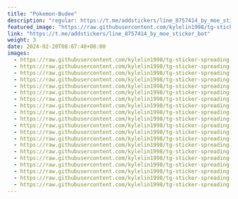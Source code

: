 ```yaml
---
title: "Pokemon-Budee"
description: "regular: https://t.me/addstickers/line_8757414_by_moe_sticker_bot"
featured_image: "https://raw.githubusercontent.com/kylelin1998/tg-sticker-spreading-worldwide-images/main/img/293fce5d-b183-4868-8bd9-913faf867655.jpg"
link: "https://t.me/addstickers/line_8757414_by_moe_sticker_bot"
weight: 3
date: 2024-02-20T08:07:48+08:00
images:
  - https://raw.githubusercontent.com/kylelin1998/tg-sticker-spreading-worldwide-images/main/img/293fce5d-b183-4868-8bd9-913faf867655.jpg
  - https://raw.githubusercontent.com/kylelin1998/tg-sticker-spreading-worldwide-images/main/img/1a1cbec9-0f35-4eb1-957f-460f76ab1db3.jpg
  - https://raw.githubusercontent.com/kylelin1998/tg-sticker-spreading-worldwide-images/main/img/10df6eb1-b8df-45e3-a680-447b0e26e622.jpg
  - https://raw.githubusercontent.com/kylelin1998/tg-sticker-spreading-worldwide-images/main/img/2551943b-fdf9-4aa1-8136-65b026ca1e74.jpg
  - https://raw.githubusercontent.com/kylelin1998/tg-sticker-spreading-worldwide-images/main/img/d55fd0b6-8916-4aff-86e9-2f4858e0b441.jpg
  - https://raw.githubusercontent.com/kylelin1998/tg-sticker-spreading-worldwide-images/main/img/424515a9-c205-4af3-a924-8e975c97d9cf.jpg
  - https://raw.githubusercontent.com/kylelin1998/tg-sticker-spreading-worldwide-images/main/img/941d1b18-53b3-4a8b-af2d-16698448786d.jpg
  - https://raw.githubusercontent.com/kylelin1998/tg-sticker-spreading-worldwide-images/main/img/92306ba3-7fdd-483d-9d26-94aaccd26cdf.jpg
  - https://raw.githubusercontent.com/kylelin1998/tg-sticker-spreading-worldwide-images/main/img/ef3fd81b-748d-45cb-b66d-e966d80b0989.jpg
  - https://raw.githubusercontent.com/kylelin1998/tg-sticker-spreading-worldwide-images/main/img/4ea22eaf-8cdc-418d-be20-8d4f611e4c19.jpg
  - https://raw.githubusercontent.com/kylelin1998/tg-sticker-spreading-worldwide-images/main/img/126248b5-ef8d-43f9-b12a-4addbf5e3c07.jpg
  - https://raw.githubusercontent.com/kylelin1998/tg-sticker-spreading-worldwide-images/main/img/21d91fbb-0ae7-4e60-ac4c-9956e184690c.jpg
  - https://raw.githubusercontent.com/kylelin1998/tg-sticker-spreading-worldwide-images/main/img/2c464746-d167-4b7f-be46-337b32af789c.jpg
  - https://raw.githubusercontent.com/kylelin1998/tg-sticker-spreading-worldwide-images/main/img/466a85ab-f2f9-4e49-a3f3-a6ba691fc303.jpg
  - https://raw.githubusercontent.com/kylelin1998/tg-sticker-spreading-worldwide-images/main/img/56a699d0-9bae-4629-93ba-b5e8fe1c9919.jpg
  - https://raw.githubusercontent.com/kylelin1998/tg-sticker-spreading-worldwide-images/main/img/b217ec8e-a18e-4065-a753-e5446bfefae4.jpg
  - https://raw.githubusercontent.com/kylelin1998/tg-sticker-spreading-worldwide-images/main/img/eaa45bf6-9865-49bb-8e8f-20b35bed9319.jpg
  - https://raw.githubusercontent.com/kylelin1998/tg-sticker-spreading-worldwide-images/main/img/b35c959b-e51a-4d23-a957-74838a4bf054.jpg
  - https://raw.githubusercontent.com/kylelin1998/tg-sticker-spreading-worldwide-images/main/img/8c65c88f-1f0c-44ab-a064-5c3f469f744b.jpg
  - https://raw.githubusercontent.com/kylelin1998/tg-sticker-spreading-worldwide-images/main/img/d05966f2-2aa4-4620-b22d-4e9398142a57.jpg
---
```


